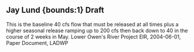 ## Jay Lund {bounds:1} Draft
This is the baseline 40 cfs flow that must be released at all times plus a higher seasonal release ramping up to 200 cfs then back down to 40 in the course of 2 weeks in May.
Lower Owen's River Project EIR, 2004-06-01, Paper Document, LADWP

